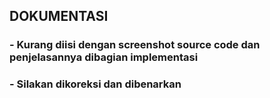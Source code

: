 ## DOKUMENTASI
### - Kurang diisi dengan screenshot source code dan penjelasannya dibagian implementasi
### - Silakan dikoreksi dan dibenarkan

